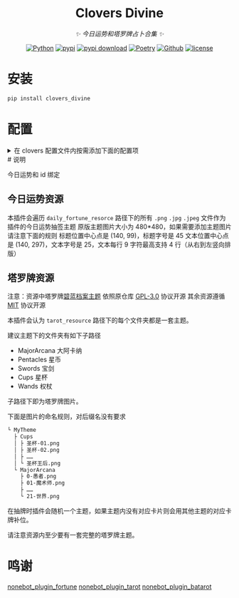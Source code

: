 <div align="center">

# Clovers Divine

_✨ 今日运势和塔罗牌占卜合集 ✨_

[![Python](https://img.shields.io/badge/Python-3.12+-blue.svg)](https://www.python.org/)
[![pypi](https://img.shields.io/pypi/v/clovers_divine.svg)](https://pypi.python.org/pypi/clovers_divine)
[![pypi download](https://img.shields.io/pypi/dm/clovers_divine)](https://pypi.python.org/pypi/clovers_divine)
[![Poetry](https://img.shields.io/endpoint?url=https://python-poetry.org/badge/v0.json)](https://python-poetry.org/)
[![Github](https://img.shields.io/badge/GitHub-Clovers-00CC33?logo=github)](https://github.com/clovers-project/clovers)
[![license](https://img.shields.io/github/license/clovers-project/clovers-divine.svg)](./LICENSE)

</div>

# 安装

```bash
pip install clovers_divine
```

# 配置

<details>

<summary>在 clovers 配置文件内按需添加下面的配置项</summary>

```toml

```

</details>
# 说明

今日运势和 id 绑定

## 今日运势资源

本插件会遍历 `daily_fortune_resorce` 路径下的所有 `.png` `.jpg` `.jpeg` 文件作为插件的今日运势抽签主题
原版主题图片大小为 480\*480，如果需要添加主题图片请注意下面的规则
标题位置中心点是 (140, 99)，标题字号是 45
文本位置中心点是 (140, 297)，文本字号是 25，文本每行 9 字符最高支持 4 行（从右到左竖向排版）

## 塔罗牌资源

注意：资源中塔罗牌[碧蓝档案主题](./fortune/tarot/Blue%20Archive/) 依照原仓库 [GPL-3.0](https://github.com/Perseus037/nonebot_plugin_batarot?tab=GPL-3.0-1-ov-file#readme) 协议开源
其余资源遵循 [MIT](https://github.com/KarisAya/clovers_fortune/blob/main/LICENSE) 协议开源

本插件会认为 `tarot_resource` 路径下的每个文件夹都是一套主题。

建议主题下的文件夹有如下子路径

- MajorArcana 大阿卡纳
- Pentacles 星币
- Swords 宝剑
- Cups 星杯
- Wands 权杖

子路径下即为塔罗牌图片。

下面是图片的命名规则，对后缀名没有要求

```bash
└ MyTheme
  ├ Cups
  │ ├ 圣杯-01.png
  │ ├ 圣杯-02.png
  │ ├ ……
  │ └ 圣杯王后.png
  └ MajorArcana
    ├ 0-愚者.png
    ├ 01-魔术师.png
    ├ ……
    └ 21-世界.png
```

在抽牌时插件会随机一个主题，如果主题内没有对应卡片则会用其他主题的对应卡牌补位。

请注意资源内至少要有一套完整的塔罗牌主题。

# 鸣谢

[nonebot_plugin_fortune](https://github.com/MinatoAquaCrews/nonebot_plugin_fortune)
[nonebot_plugin_tarot](https://github.com/MinatoAquaCrews/nonebot_plugin_tarot)
[nonebot_plugin_batarot](https://github.com/Perseus037/nonebot_plugin_batarot)
